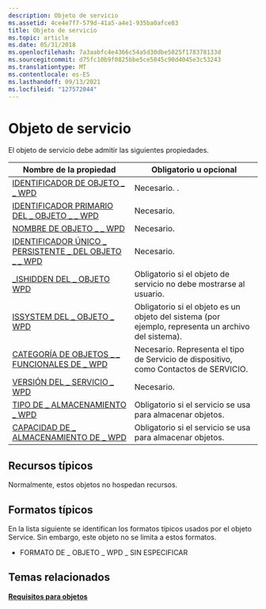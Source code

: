 ```yaml
---
description: Objeto de servicio
ms.assetid: 4ce4e7f7-579d-41a5-a4e1-935ba0afce83
title: Objeto de servicio
ms.topic: article
ms.date: 05/31/2018
ms.openlocfilehash: 7a3aabfc4e4366c54a5d30dbe5825f178378133d
ms.sourcegitcommit: d75fc10b9f0825bbe5ce5045c90d4045e3c53243
ms.translationtype: MT
ms.contentlocale: es-ES
ms.lasthandoff: 09/13/2021
ms.locfileid: "127572044"
---
```

# <a name="service-object"></a>Objeto de servicio

El objeto de servicio debe admitir las siguientes propiedades.



| Nombre de la propiedad                                                                                                                      | Obligatorio u opcional                                                                  |
|------------------------------------------------------------------------------------------------------------------------------------|---------------------------------------------------------------------------------------|
| [IDENTIFICADOR DE OBJETO \_ \_ WPD](/previous-versions/windows/hardware/drivers/ff597893(v=vs.85))                                                         | Necesario. .                                                                           |
| [IDENTIFICADOR PRIMARIO DEL \_ OBJETO \_ \_ WPD](/previous-versions/windows/hardware/drivers/ff597893(v=vs.85))                                   | Necesario.                                                                             |
| [NOMBRE DE OBJETO \_ \_ WPD](/previous-versions/windows/hardware/drivers/ff597893(v=vs.85))                                                   | Necesario.                                                                             |
| [IDENTIFICADOR ÚNICO \_ PERSISTENTE \_ DEL OBJETO \_ \_ WPD](/previous-versions/windows/hardware/drivers/ff597893(v=vs.85)) | Necesario.                                                                             |
| [\_ISHIDDEN DEL \_ OBJETO WPD](/previous-versions/windows/hardware/drivers/ff597893(v=vs.85))                                       | Obligatorio si el objeto de servicio no debe mostrarse al usuario.                       |
| [ISSYSTEM DEL \_ OBJETO \_ WPD](/previous-versions/windows/hardware/drivers/ff597893(v=vs.85))                                       | Obligatorio si el objeto es un objeto del sistema (por ejemplo, representa un archivo del sistema). |
| [CATEGORÍA DE OBJETOS \_ \_ FUNCIONALES DE \_ WPD](/previous-versions/windows/hardware/drivers/ff597893(v=vs.85))     | Necesario. Representa el tipo de Servicio de dispositivo, como Contactos de SERVICIO.          |
| [VERSIÓN DEL \_ SERVICIO \_ WPD](/previous-versions/windows/hardware/drivers/ff597893(v=vs.85))                                       | Necesario.                                                                             |
| [TIPO DE \_ ALMACENAMIENTO \_ WPD](/previous-versions/windows/hardware/drivers/ff597893(v=vs.85))                                                | Obligatorio si el servicio se usa para almacenar objetos.                                     |
| [CAPACIDAD DE \_ ALMACENAMIENTO DE \_ WPD](/previous-versions/windows/hardware/drivers/ff597865(v=vs.85))                                    | Obligatorio si el servicio se usa para almacenar objetos.                                     |



 

## <a name="typical-resources"></a>Recursos típicos

Normalmente, estos objetos no hospedan recursos.

## <a name="typical-formats"></a>Formatos típicos

En la lista siguiente se identifican los formatos típicos usados por el objeto Service. Sin embargo, este objeto no se limita a estos formatos.

-   FORMATO DE \_ OBJETO \_ WPD \_ SIN ESPECIFICAR

## <a name="related-topics"></a>Temas relacionados

<dl> <dt>

[**Requisitos para objetos**](requirements-for-objects.md)
</dt> </dl>

 

 
